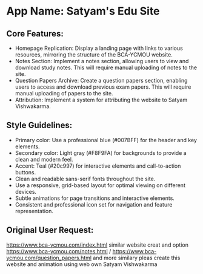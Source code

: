 # **App Name**: Satyam's Edu Site

## Core Features:

- Homepage Replication: Display a landing page with links to various resources, mirroring the structure of the BCA-YCMOU website.
- Notes Section: Implement a notes section, allowing users to view and download study notes. This will require manual uploading of notes to the site.
- Question Papers Archive: Create a question papers section, enabling users to access and download previous exam papers. This will require manual uploading of papers to the site.
- Attribution: Implement a system for attributing the website to Satyam Vishwakarma.

## Style Guidelines:

- Primary color: Use a professional blue (#007BFF) for the header and key elements.
- Secondary color: Light gray (#F8F9FA) for backgrounds to provide a clean and modern feel.
- Accent: Teal (#20c997) for interactive elements and call-to-action buttons.
- Clean and readable sans-serif fonts throughout the site.
- Use a responsive, grid-based layout for optimal viewing on different devices.
- Subtle animations for page transitions and interactive elements.
- Consistent and professional icon set for navigation and feature representation.

## Original User Request:
https://www.bca-ycmou.com/index.html similar website creat and option https://www.bca-ycmou.com/notes.html /  https://www.bca-ycmou.com/question_papers.html and more similary pleas create this website and animation using web own Satyam Vishwakarma
  